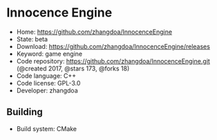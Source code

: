 # Innocence Engine

- Home: https://github.com/zhangdoa/InnocenceEngine
- State: beta
- Download: https://github.com/zhangdoa/InnocenceEngine/releases
- Keyword: game engine
- Code repository: https://github.com/zhangdoa/InnocenceEngine.git (@created 2017, @stars 173, @forks 18)
- Code language: C++
- Code license: GPL-3.0
- Developer: zhangdoa

## Building

- Build system: CMake
